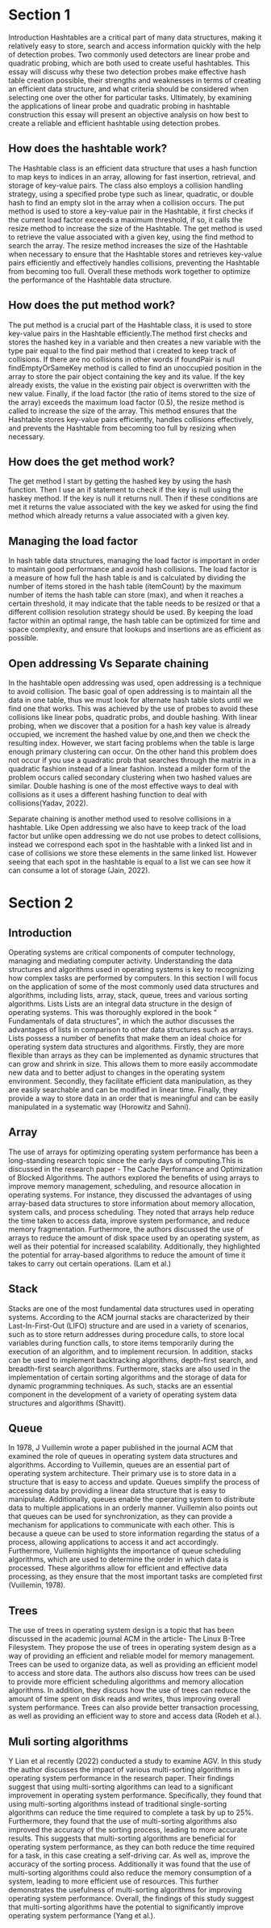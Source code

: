 # Section 1
Introduction 
Hashtables are a critical part of many data structures, making it relatively easy to store, search and access information quickly with the help of detection probes. Two commonly used detectors are linear probe and quadratic probing, which are both used to create useful hashtables. This essay will discuss why these two detection probes make effective hash table creation possible, their strengths and weaknesses in terms of creating an efficient data structure, and what criteria should be considered when selecting one over the other for particular tasks. Ultimately, by examining the applications of linear probe and quadratic probing in hashtable construction this essay will present an objective analysis on how best to create a reliable and efficient hashtable using detection probes.

## How does the hashtable work?
The Hashtable class is an efficient data structure that uses a hash function to map keys to indices in an array, allowing for fast insertion, retrieval, and storage of key-value pairs. The class also employs a collision handling strategy, using a specified probe type such as linear, quadratic, or double hash to find an empty slot in the array when a collision occurs. The put method is used to store a key-value pair in the Hashtable, it first checks if the current load factor exceeds a maximum threshold, if so, it calls the resize method to increase the size of the Hashtable. The get method is used to retrieve the value associated with a given key, using the find method to search the array. The resize method increases the size of the Hashtable when necessary to ensure that the Hashtable stores and retrieves key-value pairs efficiently and effectively handles collisions, preventing the Hashtable from becoming too full. Overall these methods work together to optimize the performance of the Hashtable data structure.

## How does the put method work?
The put method is a crucial part of the Hashtable class, it is used to store key-value pairs in the Hashtable efficiently.The  method first checks and stores the hashed key in a variable and then creates a new variable with the type pair equal to the find pair method that i created to keep track of collisions. If there are no collisions in other words if foundPair is null findEmptyOrSameKey method is called to find an unoccupied position in the array to store the pair object containing the key and its value. If the key already exists, the value in the existing pair object is overwritten with the new value. Finally, if the load factor (the ratio of items stored to the size of the array) exceeds the maximum load factor (0.5), the resize method is called to increase the size of the array. This method ensures that the Hashtable stores key-value pairs efficiently, handles collisions effectively, and prevents the Hashtable from becoming too full by resizing when necessary.



## How does the get method work?

The get method I start by getting the hashed key by using the hash function. Then I use an if statement to check if the key is null using the haskey method. If the key is null it returns null. Then if these conditions are met it returns the value associated with the key we asked for using the find method which already returns a value associated with a given key.


## Managing the load factor
In hash table data structures, managing the load factor is important in order to maintain good performance and avoid hash collisions. The load factor is a measure of how full the hash table is and is calculated by  dividing the number of items stored in the hash table (itemCount) by the maximum number of items the hash table can store (max), and when it reaches a certain threshold, it may indicate that the table needs to be resized or that a different collision resolution strategy should be used. By keeping the load factor within an optimal range, the hash table can be optimized for time and space complexity, and ensure that lookups and insertions are as efficient as possible.


## Open addressing Vs Separate chaining
In the hashtable open addressing was used, open addressing is a technique to avoid collision. The basic goal of open addressing is to maintain all the data in one table, thus we must look for alternate hash table slots until we find one that works. This was achieved by the use of probes to avoid these collisions like linear pobs, quadratic probs, and double hashing. With linear probing, when we discover that a position for a hash key value is already occupied, we increment the hashed value by one,and then we check the resulting index. However, we start facing problems when the table is large enough primary clustering can occur. On the other hand this problem does not occur if you use a quadratic prob that searches through the matrix in a quadratic fashion instead of a linear fashion. Instead a milder form of the problem occurs called secondary clustering when two hashed values are similar. Double hashing is one of the most effective ways to deal with collisions as it uses a different hashing function to deal with collisions(Yadav, 2022). 

Separate chaining is another method used to resolve collisions in a hashtable. Like Open addressing we also have to keep track of the load factor but unlike open addressing we do not use probes to detect collisions, instead we correspond each spot in the hashtable with a linked list and in case of collisions we store these elements in the same linked list. However seeing that each spot in the hashtable is equal to a list we can see how it can consume a lot of storage (Jain, 2022). 



# Section 2

## Introduction 

Operating systems are critical components of computer technology, managing and mediating computer activity. Understanding the data structures and algorithms used in operating systems is key to recognizing how complex tasks are performed by computers. In this section I will focus on the application of some of the most commonly used data structures and algorithms, including lists, array, stack, queue, trees and various sorting algorithms. 
Lists 
Lists are an integral data structure in the design of operating systems. This was thoroughly explored in the book “ Fundamentals of data structures”, in which the author discusses the advantages of lists in comparison to other data structures such as arrays. Lists possess a number of benefits that make them an ideal choice for operating system data structures and algorithms. Firstly, they are more flexible than arrays as they can be implemented as dynamic structures that can grow and shrink in size. This allows them to more easily accommodate new data and to better adjust to changes in the operating system environment. Secondly, they facilitate efficient data manipulation, as they are easily searchable and can be modified in linear time. Finally, they provide a way to store data in an order that is meaningful and can be easily manipulated in a systematic way (Horowitz and Sahni).

## Array 

The use of arrays for optimizing operating system performance has been a long-standing research topic since the early days of computing.This is discussed in the research paper - The Cache Performance and Optimization of Blocked Algorithms. The authors explored the benefits of using arrays to improve memory management, scheduling, and resource allocation in operating systems. For instance, they discussed the advantages of using array-based data structures to store information about memory allocation, system calls, and process scheduling. They noted that arrays help reduce the time taken to access data, improve system performance, and reduce memory fragmentation. Furthermore, the authors discussed the use of arrays to reduce the amount of disk space used by an operating system, as well as their potential for increased scalability. Additionally, they highlighted the potential for array-based algorithms to reduce the amount of time it takes to carry out certain operations. (Lam et al.)

## Stack 


Stacks are one of the most fundamental data structures used in operating systems. According to the ACM journal stacks are characterized by their Last-In-First-Out (LIFO) structure and are used in a variety of scenarios, such as to store return addresses during procedure calls, to store local variables during function calls, to store items temporarily during the execution of an algorithm, and to implement recursion. In addition, stacks can be used to implement backtracking algorithms, depth-first search, and breadth-first search algorithms. Furthermore, stacks are also used in the implementation of certain sorting algorithms and the storage of data for dynamic programming techniques. As such, stacks are an essential component in the development of a variety of operating system data structures and algorithms (Shavitt).




## Queue 

In 1978, J Vuillemin wrote a paper published in the journal ACM that examined the role of queues in operating system data structures and algorithms. According to Vuillemin, queues are an essential part of operating system architecture. Their primary use is to store data in a structure that is easy to access and update. Queues simplify the process of accessing data by providing a linear data structure that is easy to manipulate. Additionally, queues enable the operating system to distribute data to multiple applications in an orderly manner. Vuillemin also points out that queues can be used for synchronization, as they can provide a mechanism for applications to communicate with each other. This is because a queue can be used to store information regarding the status of a process, allowing applications to access it and act accordingly. Furthermore, Vuillemin highlights the importance of queue scheduling algorithms, which are used to determine the order in which data is processed. These algorithms allow for efficient and effective data processing, as they ensure that the most important tasks are completed first (Vuillemin, 1978).


## Trees 

The use of trees in operating system design is a topic that has been discussed in the academic journal ACM in the article- The Linux B-Tree Filesystem. They propose the use of trees in operating system design as a way of providing an efficient and reliable model for memory management. Trees can be used to organize data, as well as providing an efficient model to access and store data. The authors also discuss how trees can be used to provide more efficient scheduling algorithms and memory allocation algorithms. In addition, they discuss how the use of trees can reduce the amount of time spent on disk reads and writes, thus improving overall system performance. Trees can also provide better transaction processing, as well as providing an efficient way to store and access data (Rodeh et al.).


## Muli sorting algorithms 
Y Lian et al recently (2022) conducted a study to examine AGV. In this study the author discusses the impact of various multi-sorting algorithms in operating system performance in the research paper. Their findings suggest that using multi-sorting algorithms can lead to a significant improvement in operating system performance. Specifically, they found that using multi-sorting algorithms instead of traditional single-sorting algorithms can reduce the time required to complete a task by up to 25%. Furthermore, they found that the use of multi-sorting algorithms also improved the accuracy of the sorting process, leading to more accurate results. This suggests that multi-sorting algorithms are beneficial for operating system performance, as they can both reduce the time required for a task, in this case creating a self-driving car. As well as, improve the accuracy of the sorting process. Additionally it was found that the use of multi-sorting algorithms could also reduce the memory consumption of a system, leading to more efficient use of resources. This further demonstrates the usefulness of multi-sorting algorithms for improving operating system performance. Overall, the findings of this study suggest that multi-sorting algorithms have the potential to significantly improve operating system performance (Yang et al.).

